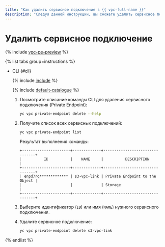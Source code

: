 ```yaml
---
title: "Как удалить сервисное подключение в {{ vpc-full-name }}"
description: "Следуя данной инструкции, вы сможете удалить сервисное подключение (Private Endpoint) в VPC." 
---
```


# Удалить сервисное подключение

{% include [vpc-pe-preview](../../_includes/vpc/pe-preview.md) %}



{% list tabs group=instructions %}

- CLI {#cli}

  {% include [include](../../_includes/cli-install.md) %}

  {% include [default-catalogue](../../_includes/default-catalogue.md) %}
  
  1. Посмотрите описание команды CLI для удаления сервисного подключения (Private Endpoint):

      ```bash
      yc vpc private-endpoint delete --help
      ```

  1. Получите список всех сервисных подключений:

     ```bash
     yc vpc private-endpoint list
     ```

     Результат выполнения команды:
     
     ```text
     +----------------------+-------------+--------------------------------+
     |          ID          |    NAME     |          DESCRIPTION           |
     +----------------------+-------------+--------------------------------+
     | enpd7rq************* | s3-vpc-link | Private Endpoint to the Object |
     |                      |             | Storage                        |
     +----------------------+-------------+--------------------------------+
     ``` 

  1. Выберите идентификатор (`ID`) или имя (`NAME`) нужного сервисного подключения.
  1. Удалите сервисное подключение:

     ```bash
     yc vpc private-endpoint delete s3-vpc-link
     ```

{% endlist %}
